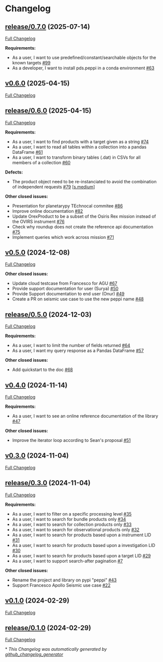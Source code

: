 # Changelog

## [release/0.7.0](https://github.com/NASA-PDS/peppi/tree/release/0.7.0) (2025-07-14)

[Full Changelog](https://github.com/NASA-PDS/peppi/compare/v0.6.0...release/0.7.0)

**Requirements:**

- As a user, I want to use predefined/constant/searchable objects for the known targets [\#99](https://github.com/NASA-PDS/peppi/issues/99)
- As a developer, I want to install pds.peppi in a conda environment [\#63](https://github.com/NASA-PDS/peppi/issues/63)

## [v0.6.0](https://github.com/NASA-PDS/peppi/tree/v0.6.0) (2025-04-15)

[Full Changelog](https://github.com/NASA-PDS/peppi/compare/release/0.6.0...v0.6.0)

## [release/0.6.0](https://github.com/NASA-PDS/peppi/tree/release/0.6.0) (2025-04-15)

[Full Changelog](https://github.com/NASA-PDS/peppi/compare/v0.5.0...release/0.6.0)

**Requirements:**

- As a user, I want to find products with a target given as a string [\#74](https://github.com/NASA-PDS/peppi/issues/74)
- As a user, I want to read all tables within a collection into a pandas DataFrame [\#61](https://github.com/NASA-PDS/peppi/issues/61)
- As a user, I want to transform binary tables \(.dat\) in CSVs for all members of a collection [\#60](https://github.com/NASA-PDS/peppi/issues/60)

**Defects:**

- The product object need to be re-instanciated to avoid the combination of independent requests [\#79](https://github.com/NASA-PDS/peppi/issues/79) [[s.medium](https://github.com/NASA-PDS/peppi/labels/s.medium)]

**Other closed issues:**

- Presentation for planetarypy TEchnocal commitee [\#86](https://github.com/NASA-PDS/peppi/issues/86)
- Improve online documentation [\#82](https://github.com/NASA-PDS/peppi/issues/82)
- Update OrexProduct to be a subset of the Osiris Rex mission instead of the OVIRS instrument [\#76](https://github.com/NASA-PDS/peppi/issues/76)
- Check why roundup does not create the reference api documentation [\#75](https://github.com/NASA-PDS/peppi/issues/75)
- Implement queries which work across mission [\#71](https://github.com/NASA-PDS/peppi/issues/71)

## [v0.5.0](https://github.com/NASA-PDS/peppi/tree/v0.5.0) (2024-12-08)

[Full Changelog](https://github.com/NASA-PDS/peppi/compare/release/0.5.0...v0.5.0)

**Other closed issues:**

- Update cloud testcase from Francesco for AGU [\#67](https://github.com/NASA-PDS/peppi/issues/67)
- Provide support documentation for user \(Surya\) [\#50](https://github.com/NASA-PDS/peppi/issues/50)
- Provide Support documentation to end user \(Onur\) [\#49](https://github.com/NASA-PDS/peppi/issues/49)
- Create a PR on seismic use case to use the new peppi name [\#48](https://github.com/NASA-PDS/peppi/issues/48)

## [release/0.5.0](https://github.com/NASA-PDS/peppi/tree/release/0.5.0) (2024-12-03)

[Full Changelog](https://github.com/NASA-PDS/peppi/compare/v0.4.0...release/0.5.0)

**Requirements:**

- As a user, I want to limit the number of fields returned [\#64](https://github.com/NASA-PDS/peppi/issues/64)
- As a user, I want my query response as a Pandas DataFrame [\#57](https://github.com/NASA-PDS/peppi/issues/57)

**Other closed issues:**

- Add quickstart to the doc [\#68](https://github.com/NASA-PDS/peppi/issues/68)

## [v0.4.0](https://github.com/NASA-PDS/peppi/tree/v0.4.0) (2024-11-14)

[Full Changelog](https://github.com/NASA-PDS/peppi/compare/v0.3.0...v0.4.0)

**Requirements:**

- As a user, I want to see an online reference documentation of the library [\#47](https://github.com/NASA-PDS/peppi/issues/47)

**Other closed issues:**

- Improve the iterator loop according to Sean's proposal [\#51](https://github.com/NASA-PDS/peppi/issues/51)

## [v0.3.0](https://github.com/NASA-PDS/peppi/tree/v0.3.0) (2024-11-04)

[Full Changelog](https://github.com/NASA-PDS/peppi/compare/release/0.3.0...v0.3.0)

## [release/0.3.0](https://github.com/NASA-PDS/peppi/tree/release/0.3.0) (2024-11-04)

[Full Changelog](https://github.com/NASA-PDS/peppi/compare/v0.1.0...release/0.3.0)

**Requirements:**

- As a user, I want to filter on a specific processing level [\#35](https://github.com/NASA-PDS/peppi/issues/35)
- As a user, I want to search for bundle products only [\#34](https://github.com/NASA-PDS/peppi/issues/34)
- As a user, I want to search for collection products only [\#33](https://github.com/NASA-PDS/peppi/issues/33)
- As a user, I want to search for observational products only [\#32](https://github.com/NASA-PDS/peppi/issues/32)
- As a user, I want to search for products based upon a instrument LID [\#31](https://github.com/NASA-PDS/peppi/issues/31)
- As a user, I want to search for products based upon a investigation LID [\#30](https://github.com/NASA-PDS/peppi/issues/30)
- As a user, I want to search for products based upon a target LID [\#29](https://github.com/NASA-PDS/peppi/issues/29)
- As a user, I want to support search-after pagination [\#7](https://github.com/NASA-PDS/peppi/issues/7)

**Other closed issues:**

- Rename the project and library on pypi "peppi" [\#43](https://github.com/NASA-PDS/peppi/issues/43)
- Support Francesco Apollo Seismic use case [\#22](https://github.com/NASA-PDS/peppi/issues/22)

## [v0.1.0](https://github.com/NASA-PDS/peppi/tree/v0.1.0) (2024-02-29)

[Full Changelog](https://github.com/NASA-PDS/peppi/compare/release/0.1.0...v0.1.0)

## [release/0.1.0](https://github.com/NASA-PDS/peppi/tree/release/0.1.0) (2024-02-29)

[Full Changelog](https://github.com/NASA-PDS/peppi/compare/c5c69cbf9b198d2eb7b10d86c1c765fda90d7494...release/0.1.0)



\* *This Changelog was automatically generated by [github_changelog_generator](https://github.com/github-changelog-generator/github-changelog-generator)*
